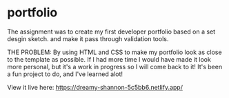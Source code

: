 # portfolio
The assignment was to create my first developer portfolio based on a set desgin sketch. and make it pass through validation tools.

THE PROBLEM:
By using HTML and CSS to make my portfolio look as close to the template as possible. If I had more time I would have made it look more personal, but it's a work in progress so I will come back to it!  It's been a fun project to do, and I've learned alot! 

View it live here:
https://dreamy-shannon-5c5bb6.netlify.app/